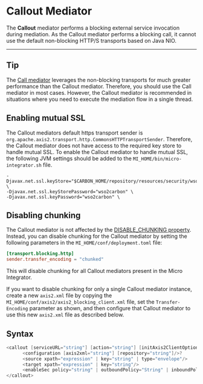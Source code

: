 # Callout Mediator

The **Callout** mediator performs a blocking external service invocation during mediation. As the Callout mediator performs a blocking call, it cannot use the default non-blocking HTTP/S transports based on Java NIO.

---

## Tip

The [Call mediator](https://apim.docs.wso2.com/en/latest/reference/mediators/call-mediator/) leverages the non-blocking transports for much greater performance than the Callout mediator. Therefore, you should use the Call mediator in most cases. However, the Callout mediator is recommended in situations where you need to execute the mediation flow in a single thread.

## Enabling mutual SSL

The Callout mediators default https transport sender is `org.apache.axis2.transport.http.CommonsHTTPTransportSender`. Therefore, the Callout mediator does not have access to the required key store to handle mutual SSL. To enable the Callout mediator to handle mutual SSL, the following JVM settings should be added to the `MI_HOME/bin/micro-integrator.sh` file.

```
-Djavax.net.ssl.keyStore="$CARBON_HOME/repository/resources/security/wso2carbon.jks" \
-Djavax.net.ssl.keyStorePassword="wso2carbon" \
-Djavax.net.ssl.keyPassword="wso2carbon" \
```

## Disabling chunking

The Callout mediator is not affected by the [DISABLE_CHUNKING property](https://apim.docs.wso2.com/en/latest/reference/mediators/property-reference/http-transport-properties/). Instead, you can disable chunking for the Callout mediator by setting the following parameters in the `MI_HOME/conf/deployment.toml` file:

```toml
[transport.blocking.http]
sender.transfer_encoding = "chunked"
```

This will disable chunking for all Callout mediators present in the Micro Integrator.

If you want to disable chunking for only a single Callout mediator instance, create a new `axis2.xml` file by copying the `MI_HOME/conf/axis2/axis2_blocking_client.xml` file, set the `Transfer-Encoding` parameter as shown, and then configure that Callout mediator to use this new `axis2.xml` file as described below.

## Syntax

``` java
<callout [serviceURL="string"] [action="string"] [initAxis2ClientOptions="true|false"] [endpointKey="string"]>
      <configuration [axis2xml="string"] [repository="string"]/>?
      <source xpath="expression" | key="string" | type="envelope"/>
      <target xpath="expression" | key="string"/>
      <enableSec policy="string" | outboundPolicy="String" | inboundPolicy="String" />?
</callout>
```
